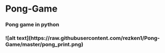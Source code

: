 # Pong-Game
<h3>Pong game in python<h3>
![alt text](https://raw.githubusercontent.com/rezken1/Pong-Game/master/pong_print.png)
